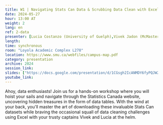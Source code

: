 ```yaml
---
title: W1 | Navigating Stats Can Data & Scrubbing Data Clean with Excel Workshop
date: 2024-05-27
hour: 13:00 AT
weight: 2
lang: en
ref: 2-data
presenter: [Lucia Costanzo (University of Guelph),Vivek Jadon (McMaster University)]
length:
time: synchronous
room: "Loyola Academic Complex L278"
location: https://www.smu.ca/webfiles/campus-map.pdf
category: presentation
archive: 2024
session_link:
slides: ["https://docs.google.com/presentation/d/1CGsgh2IcANMDY6fyPQJW2LGePSf_3q1m/edit?usp=sharing&ouid=109853946981534204449&rtpof=true&sd=true","https://docs.google.com/spreadsheets/d/1t1_jIV7a_7DbUXOrZCsJEU-DqzQNeaor/edit?usp=share_link&ouid=109853946981534204449&rtpof=true&sd=true","https://docs.google.com/document/d/1Iyb6DXHO2hUg6ZLc3lrh-GQJNxdI_Nbd/edit?usp=share_link&ouid=109853946981534204449&rtpof=true&sd=true"]
youtube_link:
---
```


Ahoy, data enthusiasts! Join us for a hands-on workshop where you will hoist your sails and navigate through the Statistics Canada website, uncovering hidden treasures in the form of data tables. <!--more-->With the wind at your back, you'll master the art of downloading these invaluable Stats Can datasets while braving the occasional squall of data cleaning challenges using Excel with your trusty captains Vivek and Lucia at the helm.
